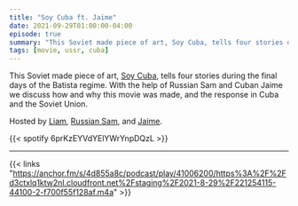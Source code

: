 ```yaml
---
title: "Soy Cuba ft. Jaime"
date: 2021-09-29T01:00:00-04:00
episode: true
summary: "This Soviet made piece of art, Soy Cuba, tells four stories during the final days of the Batista regime."
tags: [movie, ussr, cuba]
---
```


This Soviet made piece of art, [Soy Cuba](https://letterboxd.com/film/i-am-cuba/), tells four stories during the final days of the Batista regime. With the help of Russian Sam and Cuban Jaime we discuss how and why this movie was made, and the response in Cuba and the Soviet Union.

Hosted by [Liam](https://twitter.com/LegoRacers2), [Russian Sam](https://twitter.com/OverproducedPMC), and [Jaime](https://twitter.com/BangkokRuckus/).

{{< spotify 6prKzEYVdYElYWrYnpDQzL >}}

---

{{< links "https://anchor.fm/s/4d855a8c/podcast/play/41006200/https%3A%2F%2Fd3ctxlq1ktw2nl.cloudfront.net%2Fstaging%2F2021-8-29%2F221254115-44100-2-f700f55f128af.m4a" >}}
